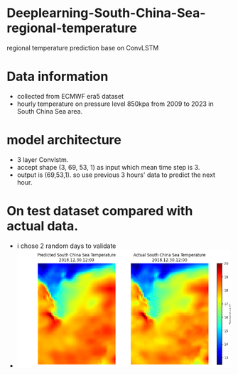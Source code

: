 # Deeplearning-South-China-Sea-regional-temperature
regional temperature prediction base on ConvLSTM
# Data information
- collected from ECMWF era5 dataset
- hourly temperature on pressure level 850kpa from 2009 to 2023 in South China Sea area.
# model architecture
- 3 layer Convlstm.
- accept shape (3, 69, 53, 1) as input which mean time step is 3.
- output is (69,53,1). so use previous 3 hours' data to predict the next hour.
# On test dataset compared with actual data.
- i chose 2 random days to validate
- ![validation 1](20181230.png)
